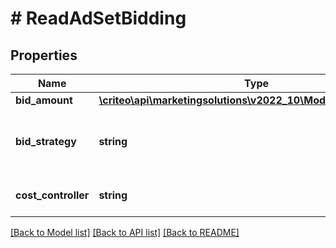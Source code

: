 # # ReadAdSetBidding

## Properties

Name | Type | Description | Notes
------------ | ------------- | ------------- | -------------
**bid_amount** | [**\criteo\api\marketingsolutions\v2022_10\Model\NillableDecimal**](NillableDecimal.md) |  | [optional]
**bid_strategy** | **string** | The intended optimization for the Ad Set | [optional]
**cost_controller** | **string** | How is spend controlled | [optional]

[[Back to Model list]](../../README.md#models) [[Back to API list]](../../README.md#endpoints) [[Back to README]](../../README.md)
